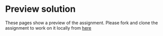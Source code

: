 # Preview solution

These pages show a preview of the assignment. Please fork and clone the assignment to work on it locally from [here](https://github.com/CIEM5000-2025/practice-assignments)
